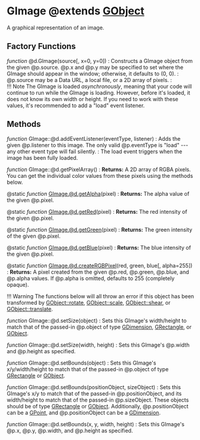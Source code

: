 GImage @extends [GObject](../gobject.md)
=========================================

A graphical representation of an image.

Factory Functions
------------------

*function* @d.GImage(source[, x=0, y=0])
:   Constructs a GImage object from the given @p.source. @p.x and @p.y may
    be specified to set where the GImage should appear in the window; otherwise,
    it defaults to (0, 0).
:   @p.source may be a Data URL, a local file, or a 2D array of pixels.
:   
    !!! Note
        The GImage is loaded *asynchronously*, meaning that your code will continue
        to run while the GImage is loading. However, before it's loaded, it does not
        know its own width or height. If you need to work with these values, it's recommended
        to add a "load" event listener.

Methods
--------

*function* GImage::@d.addEventListener(eventType, listener)
:   Adds the given @p.listener to this image. The only valid @p.eventType is "load" ---
    any other event type will fail silently.
:   The load event triggers when the image has been fully loaded.

*function* GImage::@d.getPixelArray()
:   **Returns:** A 2D array of RGBA pixels. You can get the individual color values from
                 these pixels using the methods below.

@static *function* GImage.@d.getAlpha(pixel)
:   **Returns:** The alpha value of the given @p.pixel.

@static *function* GImage.@d.getRed(pixel)
:   **Returns:** The red intensity of the given @p.pixel.

@static *function* GImage.@d.getGreen(pixel)
:   **Returns:** The green intensity of the given @p.pixel.

@static *function* GImage.@d.getBlue(pixel)
:   **Returns:** The blue intensity of the given @p.pixel.

@static *function* GImage.@d.createRGBPixel(red, green, blue[, alpha=255])
:   **Returns:** A pixel created from the given @p.red, @p.green, @p.blue, and @p.alpha
                 values. If @p.alpha is omitted, defaults to 255 (completely opaque).

!!! Warning
    The functions below will all throw an error if this object has been transformed
    by [GObject::rotate](../gobject.md#rotate), [GObject::scale](../gobject.md#scale),
    [GObject::shear](../gobject.md#shear), or [GObject::translate](../gobject.md#translate).

*function* GImage::@d.setSize(object)
:   Sets this GImage's width/height to match that of the passed-in @p.object
    of type [GDimension](../util/gdimension.md), [GRectangle](../util/grectangle.md),
    or [GObject](../gobject.md).

*function* GImage::@d.setSize(width, height)
:   Sets this GImage's @p.width and @p.height as specified.

*function* GImage::@d.setBounds(object)
:   Sets this GImage's x/y/width/height to match that of the passed-in @p.object
    of type [GRectangle](../util/grectangle.md) or [GObject](../gobject.md).

*function* GImage::@d.setBounds(positionObject, sizeObject)
:   Sets this GImage's x/y to match that of the passed-in @p.positionObject, and
    its width/height to match that of the passed-in @p.sizeObject. These objects
    should be of type [GRectangle](../util/grectangle.md) or [GObject](../gobject.md).
    Additionally, @p.positionObject can be a [GPoint](../util/gpoint.md), and @p.positionObject
    can be a [GDimension](../util/gdimension.md).

*function* GImage::@d.setBounds(x, y, width, height)
:   Sets this GImage's @p.x, @p.y, @p.width, and @p.height as specified.